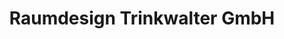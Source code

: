 ---
title: "Raumdesign Trinkwalter GmbH"
url: /steinbach-am-wald/raumdesign-trinkwalter-gmbh/
shop: Raumausstattung
---